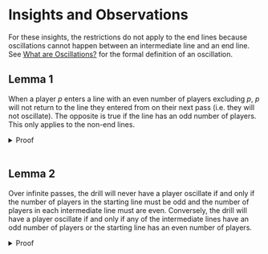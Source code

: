 # Insights and Observations

For these insights, the restrictions do not apply to the end lines because oscillations cannot happen between an intermediate line and an end line. See [What are Oscillations?](./README.md/#what-are-oscillations) for the formal definition of an oscillation. 

## Lemma 1

When a player $p$ enters a line with an even number of players excluding $p$, $p$ will not return to the line they entered from on their next pass (i.e. they will not oscillate). The opposite is true if the line has an odd number of players. This only applies to the non-end lines. 
<details>
<summary>Proof</summary><br/>
For this proof, we will use induction. 

### Proposition

Let $P(x)$ be the proposition that if a player enters a line with $n$ players, they will not return to the line they were originally from given that

$$n = 2x \ \ \forall x \in \mathbb{N}^+.$$

### Base Case

Let $x = 1$ (aka $n=2$), and assume that the ball is being passed to the right. We can make this assumption without loss of generality since direction is symmetric. If a player, $p$, passes to and then enters a line with 2 players, $a$ and $b$, $a$ will then pass it in right, $b$ will pass it left, and $p$ will pass right. Since $p$ passes right twice, they will not return to the line they were originally from.

### Inductive Hypothesis

Assume $P(k)$ is true for some $k \in \mathbb{N}^+$. 

### Inductive Step

We must show $P(k) \implies P(k+1)$ for the induction to hold.

Let $n = 2(k+1) = 2k + 2$. If a player, $p$, enters a line with $2k+2$ players, $a_1, b_1, a_2, b_2, \ldots, a_k, b_k, a_{k+1}, b_{k+1}$, player $a_1$ will pass it right, $b_1$ will pass it left, $a_2$ will pass it right, $b_2$ will pass it left, and so on. Since $b_{k+1}$ will pass it left, $p$ will pass it right. Since $p$ passes right twice, they will not return to the line they were originally from.

Therefore, $P(k) \implies P(k+1)$ for all $k \in \mathbb{N}^+$. By induction, we have shown that if a player enters a line with an even number of players, they will not return to the line they were originally from. However, we have not yet shown the converse. By slightly modifying the proof, we can show that if a player enters a line with an odd number of players, they will return to the line they were originally from. 

### Odd Number of Players

Following the same steps in the proof for even number of players, let's say that $n = 2x + 1 \ \ \forall x \in \mathbb{N}^+$. Then, our base case would be a line with one player $a$ who passes right. Then player $p$ would pass left, thereby returning to the line they were originally from. The inductive step would be similar to the one above, but since there is an odd number of players, the sequence of players would end at $a_{k+1}$ passing left. Therefore, $p$ would pass right and return to the line they were originally from.

### Conclusion

We have shown that if a player enters a line with an even number of players, they will not return to the line they were originally from. We have also shown that the opposite is true: if the line has an odd number of players, the player will return to the line they were originally from.

</details><br/>

## Lemma 2

Over infinite passes, the drill will never have a player oscillate if and only if the number of players in the starting line must be odd and the number of players in each intermediate line must are even. Conversely, the drill will have a player oscillate if and only if any of the intermediate lines have an odd number of players or the starting line has an even number of players.

<details>
<summary>Proof</summary>

### Parity of the Starting Line

The starting line must have an odd number of players. Assume that the starting line has an even number of players. On the first pass, the starting line will lose a player and become odd. When the ball returns to this line, the player that passed the ball will be entering a line with an odd number of players. By insight 1, this player will not return to the line they were originally from. Therefore, we can say that for the drill to never have a player oscillate, the starting line must have an odd number of players through proof by contradiction.

### Parity of the Intermediate Lines

This follows from [Lemma 1](#lemma-1). 

</details>